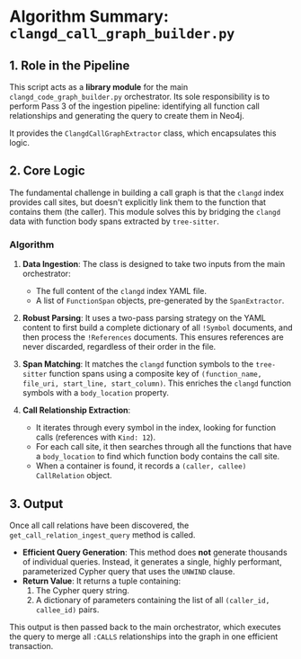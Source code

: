 # Algorithm Summary: `clangd_call_graph_builder.py`

## 1. Role in the Pipeline

This script acts as a **library module** for the main `clangd_code_graph_builder.py` orchestrator. Its sole responsibility is to perform Pass 3 of the ingestion pipeline: identifying all function call relationships and generating the query to create them in Neo4j.

It provides the `ClangdCallGraphExtractor` class, which encapsulates this logic.

## 2. Core Logic

The fundamental challenge in building a call graph is that the `clangd` index provides call sites, but doesn't explicitly link them to the function that contains them (the caller). This module solves this by bridging the `clangd` data with function body spans extracted by `tree-sitter`.

### Algorithm

1.  **Data Ingestion**: The class is designed to take two inputs from the main orchestrator:
    *   The full content of the `clangd` index YAML file.
    *   A list of `FunctionSpan` objects, pre-generated by the `SpanExtractor`.

2.  **Robust Parsing**: It uses a two-pass parsing strategy on the YAML content to first build a complete dictionary of all `!Symbol` documents, and then process the `!References` documents. This ensures references are never discarded, regardless of their order in the file.

3.  **Span Matching**: It matches the `clangd` function symbols to the `tree-sitter` function spans using a composite key of `(function_name, file_uri, start_line, start_column)`. This enriches the `clangd` function symbols with a `body_location` property.

4.  **Call Relationship Extraction**: 
    *   It iterates through every symbol in the index, looking for function calls (references with `Kind: 12`).
    *   For each call site, it then searches through all the functions that have a `body_location` to find which function body contains the call site.
    *   When a container is found, it records a `(caller, callee)` `CallRelation` object.

## 3. Output

Once all call relations have been discovered, the `get_call_relation_ingest_query` method is called.

-   **Efficient Query Generation**: This method does **not** generate thousands of individual queries. Instead, it generates a single, highly performant, parameterized Cypher query that uses the `UNWIND` clause.
-   **Return Value**: It returns a tuple containing:
    1.  The Cypher query string.
    2.  A dictionary of parameters containing the list of all `(caller_id, callee_id)` pairs.

This output is then passed back to the main orchestrator, which executes the query to merge all `:CALLS` relationships into the graph in one efficient transaction.
